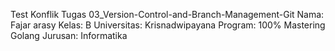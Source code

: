 Test Konflik Tugas 03_Version-Control-and-Branch-Management-Git
Nama: Fajar arasy
Kelas: B
Universitas: Krisnadwipayana
Program: 100% Mastering Golang
Jurusan: Informatika

